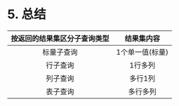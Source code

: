 # 5. 总结

| 按返回的结果集区分子查询类型 |   结果集内容   |
|:--------------:|:---------:|
|     标量子查询      | 1个单一值(标量) |
|      行子查询      |   1行多列    |
|      列子查询      |   多行1列    |
|      表子查询      |   多行多列    |
